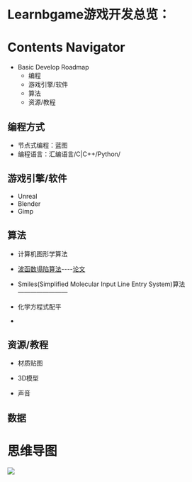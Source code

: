 #	Learnbgame游戏开发总览：

# Contents Navigator

-	Basic Develop Roadmap
	-	编程
	-	游戏引擎/软件
	-	算法
	-	资源/教程

## 编程方式

*	节点式编程：蓝图
*	编程语言：汇编语言/C|C++/Python/

##	游戏引擎/软件

*	Unreal
*	Blender
*	Gimp

##	算法

*	计算机图形学算法

*	[波函数塌陷算法](https://github.com/mxgmn/WaveFunctionCollapse)----[论文](https://adamsmith.as/papers/wfc_is_constraint_solving_in_the_wild.pdf)

*	Smiles(Simplified Molecular Input Line Entry System)算法————————

*	化学方程式配平


*

##	资源/教程

*	材质贴图

*	3D模型

*	声音


##	数据


# 思维导图

![](https://github.com/BlenderCN/Learnbgame/blob/master/mDrivEngine/game104.jpg)
